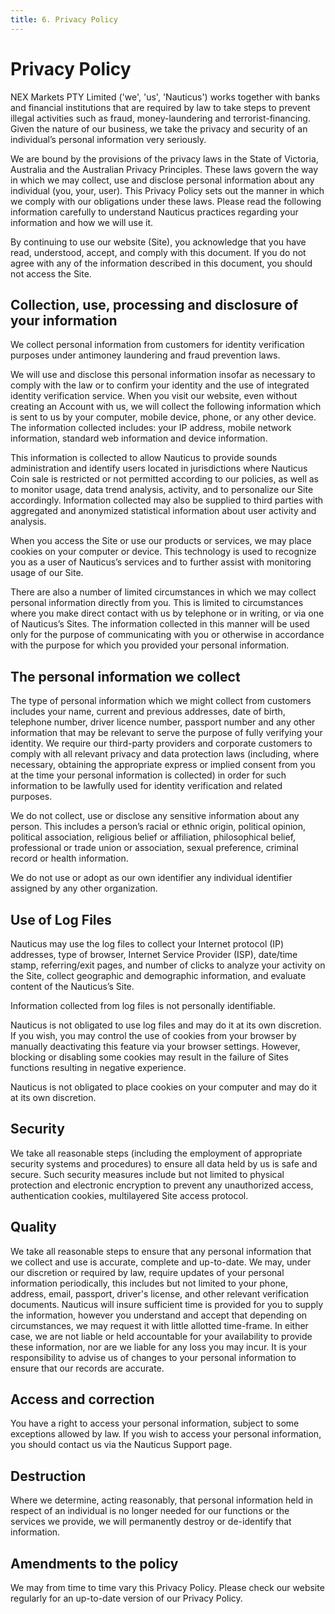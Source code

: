```yaml
---
title: 6. Privacy Policy
---
```




# Privacy Policy



NEX Markets PTY Limited ('we', 'us', 'Nauticus') works together with banks and financial institutions that are required by law to take steps to prevent illegal activities such as fraud, money-laundering and terrorist-financing. Given the nature of our business, we take the privacy and security of an individual’s personal information very seriously.

We are bound by the provisions of the privacy laws in the State of Victoria, Australia and the Australian Privacy Principles. These laws govern the way in which we may collect, use and disclose personal information about any individual (you, your, user). This Privacy Policy sets out the manner in which we comply with our obligations under these laws. Please read the following information carefully to understand Nauticus practices regarding your information and how we will use it.

By continuing to use our website (Site), you acknowledge that you have read, understood, accept, and comply with this document. If you do not agree with any of the information described in this document, you should not access the Site.

## Collection, use, processing and disclosure of your information

We collect personal information from customers for identity verification purposes under antimoney laundering and fraud prevention laws.

We will use and disclose this personal information insofar as necessary to comply with the law or to confirm your identity and the use of integrated identity verification service. When you visit our website, even without creating an Account with us, we will collect the following information which is sent to us by your computer, mobile device, phone, or any other device. The information collected includes: your IP address, mobile network information, standard web information and device information.

This information is collected to allow Nauticus to provide sounds administration and identify users located in jurisdictions where Nauticus Coin sale is restricted or not permitted according to our policies, as well as to monitor usage, data trend analysis, activity, and to personalize our Site accordingly. Information collected may also be supplied to third parties with aggregated and anonymized statistical information about user activity and analysis.

When you access the Site or use our products or services, we may place cookies on your computer or device. This technology is used to recognize you as a user of Nauticus’s services and to further assist with monitoring usage of our Site.

There are also a number of limited circumstances in which we may collect personal information directly from you. This is limited to circumstances where you make direct contact with us by telephone or in writing, or via one of Nauticus’s Sites. The information collected in this manner will be used only for the purpose of communicating with you or otherwise in accordance with the purpose for which you provided your personal information.

## The personal information we collect

The type of personal information which we might collect from customers includes your name, current and previous addresses, date of birth, telephone number, driver licence number, passport number and any other information that may be relevant to serve the purpose of fully verifying your identity. We require our third-party providers and corporate customers to comply with all relevant privacy and data protection laws (including, where necessary, obtaining the appropriate express or implied consent from you at the time your personal information is collected) in order for such information to be lawfully used for identity verification and related purposes.

We do not collect, use or disclose any sensitive information about any person. This includes a person’s racial or ethnic origin, political opinion, political association, religious belief or affiliation, philosophical belief, professional or trade union or association, sexual preference, criminal record or health information.

We do not use or adopt as our own identifier any individual identifier assigned by any other organization.

## Use of Log Files

Nauticus may use the log files to collect your Internet protocol (IP) addresses, type of browser, Internet Service Provider (ISP), date/time stamp, referring/exit pages, and number of clicks to analyze your activity on the Site, collect geographic and demographic information, and evaluate content of the Nauticus’s Site.

Information collected from log files is not personally identifiable.

Nauticus is not obligated to use log files and may do it at its own discretion. If you wish, you may control the use of cookies from your browser by manually deactivating this feature via your browser settings. However, blocking or disabling some cookies may result in the failure of Sites functions resulting in negative experience.

Nauticus is not obligated to place cookies on your computer and may do it at its own discretion.

## Security

We take all reasonable steps (including the employment of appropriate security systems and procedures) to ensure all data held by us is safe and secure. Such security measures include but not limited to physical protection and electronic encryption to prevent any unauthorized access, authentication cookies, multilayered Site access protocol.

## Quality

We take all reasonable steps to ensure that any personal information that we collect and use is accurate, complete and up-to-date. We may, under our discretion or required by law, require updates of your personal information periodically, this includes but not limited to your phone, address, email, passport, driver's license, and other relevant verification documents. Nauticus will insure sufficient time is provided for you to supply the information, however you understand and accept that depending on circumstances, we may request it with little allotted time-frame. In either case, we are not liable or held accountable for your availability to provide these information, nor are we liable for any loss you may incur. It is your responsibility to advise us of changes to your personal information to ensure that our records are accurate.

## Access and correction

You have a right to access your personal information, subject to some exceptions allowed by law. If you wish to access your personal information, you should contact us via the Nauticus Support page. 

## Destruction

Where we determine, acting reasonably, that personal information held in respect of an individual is no longer needed for our functions or the services we provide, we will permanently destroy or de-identify that information.

## Amendments to the policy

We may from time to time vary this Privacy Policy. Please check our website regularly for an up-to-date version of our Privacy Policy.
